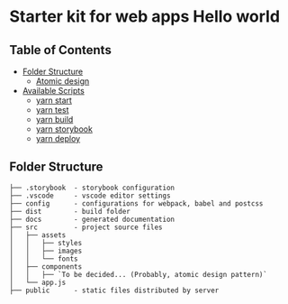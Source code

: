 # Starter kit for web apps Hello world

## Table of Contents

- [Folder Structure](#folder-structure)
  - [Atomic design](#atomic-design)
- [Available Scripts](#available-scripts)
  - [yarn start](#yarn-start)
  - [yarn test](#yarn-test)
  - [yarn build](#yarn-build)
  - [yarn storybook](#yarn-storybook)
  - [yarn deploy](#yarn-deploy)

## Folder Structure
```
├── .storybook  - storybook configuration
├── .vscode     - vscode editor settings
├── config      - configurations for webpack, babel and postcss
├── dist        - build folder
├── docs        - generated documentation
├── src         - project source files
│   ├── assets
│   │   ├── styles
│   │   ├── images
│   │   └── fonts
│   ├── components
│   │   ├── `To be decided... (Probably, atomic design pattern)`
│   └── app.js
├── public      - static files distributed by server
```